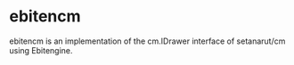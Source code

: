 # ebitencm
ebitencm is an implementation of the cm.IDrawer interface of setanarut/cm using Ebitengine.
